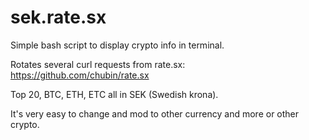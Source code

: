 # sek.rate.sx

Simple bash script to display crypto info in terminal.

Rotates several curl requests from rate.sx: https://github.com/chubin/rate.sx

Top 20, BTC, ETH, ETC all in SEK (Swedish krona).

It's very easy to change and mod to other currency and more or other crypto.
